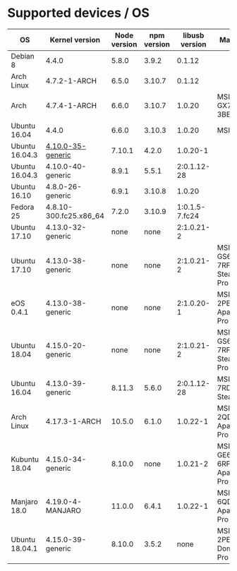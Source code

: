 # Supported devices / OS

| OS             | Kernel version         | Node version | npm version | libusb version | Machine                    |
| ---            | ---                    | ---          | ---         | ---            | ---                        |
| Debian 8       | 4.4.0                  | 5.8.0        | 3.9.2       | 0.1.12         |                            |
| Arch Linux     | 4.7.2-1-ARCH           | 6.5.0        | 3.10.7      | 0.1.12         |                            |
| Arch           | 4.7.4-1-ARCH           | 6.6.0        | 3.10.7      | 1.0.20         | MSI GX70-3BE               |
| Ubuntu 16.04   | 4.4.0                  | 6.6.0        | 3.10.3      | 1.0.20         | MSI GS60                   |
| Ubuntu 16.04.3 | [4.10.0-35-generic][1] | 7.10.1       | 4.2.0       | 1.0.20-1       |                            |
| Ubuntu 16.04.3 | 4.10.0-40-generic      | 8.9.1        | 5.5.1       | 2:0.1.12-28    |                            |
| Ubuntu 16.10   | 4.8.0-26-generic       | 6.9.1        | 3.10.8      | 1.0.20         |                            |
| Fedora 25      | 4.8.10-300.fc25.x86_64 | 7.2.0        | 3.10.9      | 1:0.1.5-7.fc24 |                            |
| Ubuntu 17.10   | 4.13.0-32-generic      | none         | none        | 2:1.0.21-2     |                            |
| Ubuntu 17.10   | 4.13.0-38-generic      | none         | none        | 2:1.0.21-2     | MSI GS63VR 7RF Stealth Pro |
| eOS 0.4.1      | 4.13.0-38-generic      | none         | none        | 2:1.0.20-1     | MSI GE70 2PE Apache Pro    |
| Ubuntu 18.04   | 4.15.0-20-generic      | none         | none        | 2:1.0.21-2     | MSI GS63VR 7RF Stealth Pro |
| Ubuntu 16.04   | 4.13.0-39-generic      | 8.11.3       | 5.6.0       | 2:0.1.12-28    | MSI GS63 7RD Stealth       |
| Arch Linux     | 4.17.3-1-ARCH          | 10.5.0       | 6.1.0       | 1.0.22-1       | MSI GE62 2QD Apache Pro    |
| Kubuntu 18.04  | 4.15.0-34-generic      | 8.10.0       | none        | 1.0.21-2       | MSI GE62VR 6RF Apache Pro  |
| Manjaro 18.0   | 4.19.0-4-MANJARO       | 11.0.0       | 6.4.1       | 1.0.22-1       | MSI GE62 6QD Apache Pro    |
| Ubuntu 18.04.1 | 4.15.0-39-generic      | 8.10.0       | 3.5.2       | none           | MSI GT70 2PE Dominator Pro |

[1]: https://wiki.ubuntu.com/Kernel/LTSEnablementStack#Ubuntu_16.04_LTS_-_Xenial_Xerus
